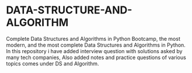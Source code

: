 # DATA-STRUCTURE-AND-ALGORITHM
Complete Data Structures and Algorithms in Python Bootcamp, the most modern, and the most complete Data Structures and Algorithms in Python.
In this repository i have added interview question with solutions asked by many tech companies,
Also added notes and practice questions of various topics comes under DS and Algorithm.
